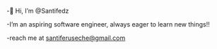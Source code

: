 -👋 Hi, I’m @Santifedz
 
-I’m an aspiring software engineer, always eager to learn new things!! 

-reach me at santiferuseche@gmail.com


